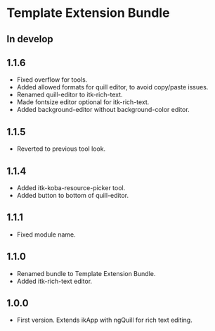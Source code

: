 # Template Extension Bundle

## In develop

## 1.1.6

* Fixed overflow for tools.
* Added allowed formats for quill editor, to avoid copy/paste issues.
* Renamed quill-editor to itk-rich-text.
* Made fontsize editor optional for itk-rich-text.
* Added background-editor without background-color editor.

## 1.1.5

* Reverted to previous tool look.

## 1.1.4

* Added itk-koba-resource-picker tool.
* Added button to bottom of quill-editor.

## 1.1.1

* Fixed module name.

## 1.1.0

* Renamed bundle to Template Extension Bundle.
* Added itk-rich-text editor.

## 1.0.0

* First version. Extends ikApp with ngQuill for rich text editing.
